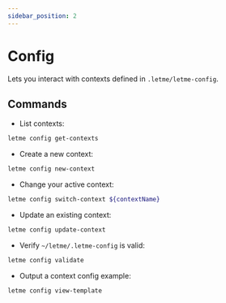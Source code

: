 ```yaml
---
sidebar_position: 2
---
```


# Config

Lets you interact with contexts defined in `.letme/letme-config`.

## Commands

- List contexts:

```bash
letme config get-contexts
```

- Create a new context:

```bash
letme config new-context
```

- Change your active context:

```bash
letme config switch-context ${contextName}
```

- Update an existing context:

```bash
letme config update-context
```

- Verify `~/letme/.letme-config` is valid:

```bash
letme config validate
```

- Output a context config example:

```bash
letme config view-template
```
